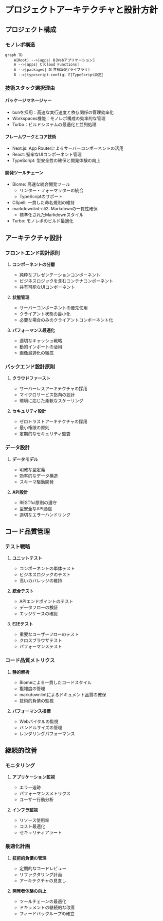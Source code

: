 # プロジェクトアーキテクチャと設計方針

## プロジェクト構成

### モノレポ構造

```mermaid
graph TD
    A[Root] -->|apps| B[Webアプリケーション]
    A -->|apps| C[Cloud Functions]
    A -->|packages| D[共有設定/ライブラリ]
    D -->|typescript-config| E[TypeScript設定]
```

### 技術スタック選択理由

#### パッケージマネージャー

- bunを採用：高速な実行速度と依存関係の管理効率化
- Workspaces機能：モノレポ構成の効率的な管理
- Turbo：ビルドシステムの最適化と並列処理

#### フレームワークとコア技術

- Next.js: App Routerによるサーバーコンポーネントの活用
- React: 堅牢なUIコンポーネント管理
- TypeScript: 型安全性の確保と開発体験の向上

#### 開発ツールチェーン

- Biome: 高速な統合開発ツール
  - リンター・フォーマッターの統合
  - TypeScriptのサポート
- CSpell: 一貫した命名規則の維持
- markdownlint-cli2: Markdownの一貫性確保
  - 標準化されたMarkdownスタイル
- Turbo: モノレポのビルド最適化

## アーキテクチャ設計

### フロントエンド設計原則

1. **コンポーネントの分離**
   - 純粋なプレゼンテーションコンポーネント
   - ビジネスロジックを含むコンテナコンポーネント
   - 共有可能なUIコンポーネント

2. **状態管理**
   - サーバーコンポーネントの優先使用
   - クライアント状態の最小化
   - 必要な場合のみのクライアントコンポーネント化

3. **パフォーマンス最適化**
   - 適切なキャッシュ戦略
   - 動的インポートの活用
   - 画像最適化の徹底

### バックエンド設計原則

1. **クラウドファースト**
   - サーバーレスアーキテクチャの採用
   - マイクロサービス指向の設計
   - 環境に応じた柔軟なスケーリング

2. **セキュリティ設計**
   - ゼロトラストアーキテクチャの採用
   - 最小権限の原則
   - 定期的なセキュリティ監査

### データ設計

1. **データモデル**
   - 明確な型定義
   - 効率的なデータ構造
   - スキーマ駆動開発

2. **API設計**
   - RESTful原則の遵守
   - 型安全なAPI通信
   - 適切なエラーハンドリング

## コード品質管理

### テスト戦略

1. **ユニットテスト**
   - コンポーネントの単体テスト
   - ビジネスロジックのテスト
   - 高いカバレッジの維持

2. **統合テスト**
   - APIエンドポイントのテスト
   - データフローの検証
   - エッジケースの確認

3. **E2Eテスト**
   - 重要なユーザーフローのテスト
   - クロスブラウザテスト
   - パフォーマンステスト

### コード品質メトリクス

1. **静的解析**
   - Biomeによる一貫したコードスタイル
   - 複雑度の管理
   - markdownlintによるドキュメント品質の確保
   - 技術的負債の監視

2. **パフォーマンス指標**
   - Webバイタルの監視
   - バンドルサイズの管理
   - レンダリングパフォーマンス

## 継続的改善

### モニタリング

1. **アプリケーション監視**
   - エラー追跡
   - パフォーマンスメトリクス
   - ユーザー行動分析

2. **インフラ監視**
   - リソース使用率
   - コスト最適化
   - セキュリティアラート

### 最適化計画

1. **技術的負債の管理**
   - 定期的なコードレビュー
   - リファクタリング計画
   - アーキテクチャの見直し

2. **開発者体験の向上**
   - ツールチェーンの最適化
   - ドキュメントの継続的な改善
   - フィードバックループの確立
